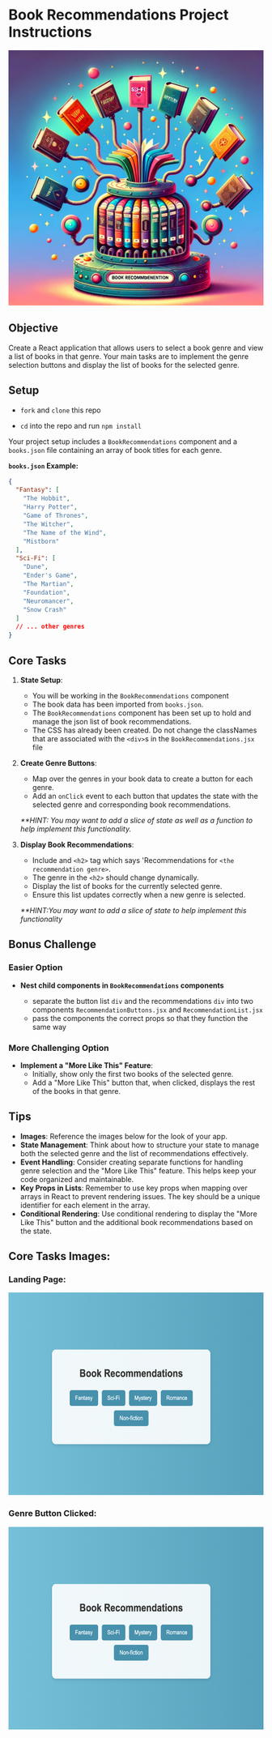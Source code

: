 # Book Recommendations Project Instructions

![App Image](./assets/app-image.webp)

## Objective

Create a React application that allows users to select a book genre and view a list of books in that genre. Your main tasks are to implement the genre selection buttons and display the list of books for the selected genre.

## Setup

- `fork` and `clone` this repo

- `cd` into the repo and run `npm install`

Your project setup includes a `BookRecommendations` component and a `books.json` file containing an array of book titles for each genre.

**`books.json` Example:**

```json
{
  "Fantasy": [
    "The Hobbit",
    "Harry Potter",
    "Game of Thrones",
    "The Witcher",
    "The Name of the Wind",
    "Mistborn"
  ],
  "Sci-Fi": [
    "Dune",
    "Ender's Game",
    "The Martian",
    "Foundation",
    "Neuromancer",
    "Snow Crash"
  ]
  // ... other genres
}
```

## Core Tasks

1. **State Setup**:

   - You will be working in the `BookRecommendations` component
   - The book data has been imported from `books.json`.
   - The `BookRecommendations` component has been set up to hold and manage the json list of book recommendations.
   - The CSS has already been created. Do not change the classNames that are associated with the `<div>`s in the `BookRecommendations.jsx` file

2. **Create Genre Buttons**:

   - Map over the genres in your book data to create a button for each genre.
   - Add an `onClick` event to each button that updates the state with the selected genre and corresponding book recommendations.

   _\*\*HINT: You may want to add a slice of state as well as a function to help implement this functionality._

3. **Display Book Recommendations**:

   - Include and `<h2>` tag which says 'Recommendations for `<the recommendation genre>`.
   - The genre in the `<h2>` should change dynamically.
   - Display the list of books for the currently selected genre.
   - Ensure this list updates correctly when a new genre is selected.

   _\*\*HINT:You may want to add a slice of state to help implement this functionality_

## Bonus Challenge

### Easier Option

- **Nest child components in `BookRecommendations` components**

  - separate the button list `div` and the recommendations `div` into two components `RecommendationButtons.jsx` and `RecommendationList.jsx`
  - pass the components the correct props so that they function the same way

### More Challenging Option

- **Implement a "More Like This" Feature**:
  - Initially, show only the first two books of the selected genre.
  - Add a "More Like This" button that, when clicked, displays the rest of the books in that genre.

## Tips

- **Images**: Reference the images below for the look of your app.
- **State Management**: Think about how to structure your state to manage both the selected genre and the list of recommendations effectively.
- **Event Handling**: Consider creating separate functions for handling genre selection and the "More Like This" feature. This helps keep your code organized and maintainable.
- **Key Props in Lists**: Remember to use key props when mapping over arrays in React to prevent rendering issues. The key should be a unique identifier for each element in the array.
- **Conditional Rendering**: Use conditional rendering to display the "More Like This" button and the additional book recommendations based on the state.

## Core Tasks Images:

### Landing Page:

<img src="./assets/starting-screen.png" width="600" height="400">

### Genre Button Clicked:

<img src="./assets/starting-screen.png" width="600" height="400">
